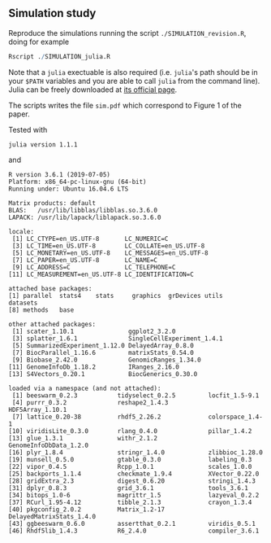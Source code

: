 ## Simulation study

Reproduce the simulations running the script `./SIMULATION_revision.R`, doing for example

```R
Rscript ./SIMULATION_julia.R
```
Note that a `julia` exectuable is also required (i.e. `julia`'s path should be in your `$PATH` variables and you are able to call `julia` from the command line).
Julia can be freely downloaded at [its official page](https://julialang.org).

The scripts writes the file `sim.pdf` which correspond to Figure 1 of the paper. 


Tested with

```
julia version 1.1.1
```
and

```
R version 3.6.1 (2019-07-05)
Platform: x86_64-pc-linux-gnu (64-bit)
Running under: Ubuntu 16.04.6 LTS

Matrix products: default
BLAS:   /usr/lib/libblas/libblas.so.3.6.0
LAPACK: /usr/lib/lapack/liblapack.so.3.6.0

locale:
 [1] LC_CTYPE=en_US.UTF-8       LC_NUMERIC=C
 [3] LC_TIME=en_US.UTF-8        LC_COLLATE=en_US.UTF-8
 [5] LC_MONETARY=en_US.UTF-8    LC_MESSAGES=en_US.UTF-8
 [7] LC_PAPER=en_US.UTF-8       LC_NAME=C
 [9] LC_ADDRESS=C               LC_TELEPHONE=C
[11] LC_MEASUREMENT=en_US.UTF-8 LC_IDENTIFICATION=C

attached base packages:
[1] parallel  stats4    stats     graphics  grDevices utils     datasets
[8] methods   base

other attached packages:
 [1] scater_1.10.1               ggplot2_3.2.0
 [3] splatter_1.6.1              SingleCellExperiment_1.4.1
 [5] SummarizedExperiment_1.12.0 DelayedArray_0.8.0
 [7] BiocParallel_1.16.6         matrixStats_0.54.0
 [9] Biobase_2.42.0              GenomicRanges_1.34.0
[11] GenomeInfoDb_1.18.2         IRanges_2.16.0
[13] S4Vectors_0.20.1            BiocGenerics_0.30.0

loaded via a namespace (and not attached):
 [1] beeswarm_0.2.3           tidyselect_0.2.5         locfit_1.5-9.1
 [4] purrr_0.3.2              reshape2_1.4.3           HDF5Array_1.10.1
 [7] lattice_0.20-38          rhdf5_2.26.2             colorspace_1.4-1
[10] viridisLite_0.3.0        rlang_0.4.0              pillar_1.4.2
[13] glue_1.3.1               withr_2.1.2              GenomeInfoDbData_1.2.0
[16] plyr_1.8.4               stringr_1.4.0            zlibbioc_1.28.0
[19] munsell_0.5.0            gtable_0.3.0             labeling_0.3
[22] vipor_0.4.5              Rcpp_1.0.1               scales_1.0.0
[25] backports_1.1.4          checkmate_1.9.4          XVector_0.22.0
[28] gridExtra_2.3            digest_0.6.20            stringi_1.4.3
[31] dplyr_0.8.3              grid_3.6.1               tools_3.6.1
[34] bitops_1.0-6             magrittr_1.5             lazyeval_0.2.2
[37] RCurl_1.95-4.12          tibble_2.1.3             crayon_1.3.4
[40] pkgconfig_2.0.2          Matrix_1.2-17            DelayedMatrixStats_1.4.0
[43] ggbeeswarm_0.6.0         assertthat_0.2.1         viridis_0.5.1
[46] Rhdf5lib_1.4.3           R6_2.4.0                 compiler_3.6.1


```
